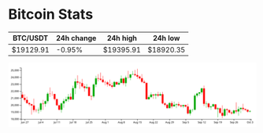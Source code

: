 # Bitcoin Stats

BTC/USDT|24h change|24h high|24h low|
|---|---|---|---|
|$19129.91|-0.95%|$19395.91|$18920.35|

<img src="./chart.svg">
